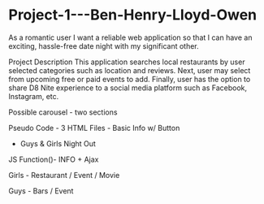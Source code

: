 # Project-1---Ben-Henry-Lloyd-Owen

As a romantic user
I want a reliable web application
so that I can have an exciting, hassle-free date night with my significant other.

Project Description
This application searches local restaurants by user selected categories such as location and reviews. Next, user may select from upcoming free or paid events to add. Finally, user has the option to share D8 Nite experience to a social media platform such as Facebook, Instagram, etc.

Possible carousel - two sections

Pseudo Code -
3 HTML Files - Basic Info w/ Button

- Guys & Girls Night Out

JS Function()- INFO + Ajax

Girls - Restaurant / Event / Movie

Guys - Bars / Event
